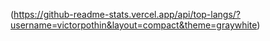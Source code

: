 (https://github-readme-stats.vercel.app/api/top-langs/?username=victorpothin&layout=compact&theme=graywhite)
